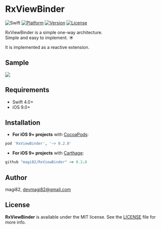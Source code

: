 # RxViewBinder

![Swift](https://img.shields.io/badge/Swift-4.0-orange.svg)
[![Platform](https://img.shields.io/cocoapods/p/RxViewBinder.svg?style=flat)](http://cocoapods.org/pods/RxViewBinder)
[![Version](https://img.shields.io/cocoapods/v/RxViewBinder.svg?style=flat)](http://cocoapods.org/pods/RxViewBinder)
[![License](https://img.shields.io/cocoapods/l/RxViewBinder.svg?style=flat)](http://cocoapods.org/pods/RxViewBinder)

RxViewBinder is a simple one-way architecture.<br>
Simple and easy to implement. :sunny:

It is implemented as a reactive extension.

## Sample

<img src="https://github.com/magi82/RxViewBinder/blob/develop/Resources/flow.png?raw=true">


## Requirements

- Swift 4.0+
- iOS 9.0+

## Installation

- **For iOS 9+ projects** with [CocoaPods](https://cocoapods.org):

```ruby
pod 'RxViewBinder', '~> 0.2.0'
```

- **For iOS 9+ projects** with [Carthage](https://github.com/Carthage/Carthage):

```ruby
github "magi82/RxViewBinder" ~> 0.2.0
```

## Author

magi82, devmagi82@gmail.com

## License

**RxViewBinder** is available under the MIT license. See the [LICENSE](LICENSE) file for more info.
